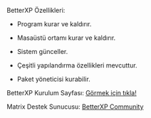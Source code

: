 BetterXP Özellikleri:
- Program kurar ve kaldırır.

- Masaüstü ortamı kurar ve kaldırır.

- Sistem günceller.

- Çeşitli yapılandırma özellikleri mevcuttur.

- Paket yöneticisi kurabilir.

BetterXP Kurulum Sayfası:
[Görmek için tıkla!](https://betterxp.ml/pages/betterxp.html)

Matrix Destek Sunucusu:
[BetterXP Community](https://matrix.to/#/#betterxp-community:kde.org)
